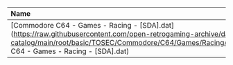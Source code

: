 |Name|Size|
|:---|---:|
|[Commodore C64 - Games - Racing - [SDA].dat](https://raw.githubusercontent.com/open-retrogaming-archive/dat-catalog/main/root/basic/TOSEC/Commodore/C64/Games/Racing/[SDA]/Commodore C64 - Games - Racing - [SDA].dat)|855|
